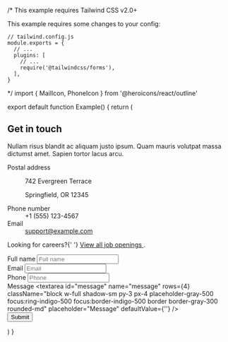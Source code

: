 /*
  This example requires Tailwind CSS v2.0+ 
  
  This example requires some changes to your config:
  
  ```
  // tailwind.config.js
  module.exports = {
    // ...
    plugins: [
      // ...
      require('@tailwindcss/forms'),
    ],
  }
  ```
*/
import { MailIcon, PhoneIcon } from '@heroicons/react/outline'

export default function Example() {
  return (
    <div className="relative bg-white">
      <div className="absolute inset-0">
        <div className="absolute inset-y-0 left-0 w-1/2 bg-gray-50" />
      </div>
      <div className="relative max-w-7xl mx-auto lg:grid lg:grid-cols-5">
        <div className="bg-gray-50 py-16 px-4 sm:px-6 lg:col-span-2 lg:px-8 lg:py-24 xl:pr-12">
          <div className="max-w-lg mx-auto">
            <h2 className="text-2xl font-extrabold tracking-tight text-gray-900 sm:text-3xl">Get in touch</h2>
            <p className="mt-3 text-lg leading-6 text-gray-500">
              Nullam risus blandit ac aliquam justo ipsum. Quam mauris volutpat massa dictumst amet. Sapien tortor lacus
              arcu.
            </p>
            <dl className="mt-8 text-base text-gray-500">
              <div>
                <dt className="sr-only">Postal address</dt>
                <dd>
                  <p>742 Evergreen Terrace</p>
                  <p>Springfield, OR 12345</p>
                </dd>
              </div>
              <div className="mt-6">
                <dt className="sr-only">Phone number</dt>
                <dd className="flex">
                  <PhoneIcon className="flex-shrink-0 h-6 w-6 text-gray-400" aria-hidden="true" />
                  <span className="ml-3">+1 (555) 123-4567</span>
                </dd>
              </div>
              <div className="mt-3">
                <dt className="sr-only">Email</dt>
                <dd className="flex">
                  <MailIcon className="flex-shrink-0 h-6 w-6 text-gray-400" aria-hidden="true" />
                  <span className="ml-3">support@example.com</span>
                </dd>
              </div>
            </dl>
            <p className="mt-6 text-base text-gray-500">
              Looking for careers?{' '}
              <a href="#" className="font-medium text-gray-700 underline">
                View all job openings
              </a>
              .
            </p>
          </div>
        </div>
        <div className="bg-white py-16 px-4 sm:px-6 lg:col-span-3 lg:py-24 lg:px-8 xl:pl-12">
          <div className="max-w-lg mx-auto lg:max-w-none">
            <form action="#" method="POST" className="grid grid-cols-1 gap-y-6">
              <div>
                <label htmlFor="full-name" className="sr-only">
                  Full name
                </label>
                <input
                  type="text"
                  name="full-name"
                  id="full-name"
                  autoComplete="name"
                  className="block w-full shadow-sm py-3 px-4 placeholder-gray-500 focus:ring-indigo-500 focus:border-indigo-500 border-gray-300 rounded-md"
                  placeholder="Full name"
                />
              </div>
              <div>
                <label htmlFor="email" className="sr-only">
                  Email
                </label>
                <input
                  id="email"
                  name="email"
                  type="email"
                  autoComplete="email"
                  className="block w-full shadow-sm py-3 px-4 placeholder-gray-500 focus:ring-indigo-500 focus:border-indigo-500 border-gray-300 rounded-md"
                  placeholder="Email"
                />
              </div>
              <div>
                <label htmlFor="phone" className="sr-only">
                  Phone
                </label>
                <input
                  type="text"
                  name="phone"
                  id="phone"
                  autoComplete="tel"
                  className="block w-full shadow-sm py-3 px-4 placeholder-gray-500 focus:ring-indigo-500 focus:border-indigo-500 border-gray-300 rounded-md"
                  placeholder="Phone"
                />
              </div>
              <div>
                <label htmlFor="message" className="sr-only">
                  Message
                </label>
                <textarea
                  id="message"
                  name="message"
                  rows={4}
                  className="block w-full shadow-sm py-3 px-4 placeholder-gray-500 focus:ring-indigo-500 focus:border-indigo-500 border border-gray-300 rounded-md"
                  placeholder="Message"
                  defaultValue={''}
                />
              </div>
              <div>
                <button
                  type="submit"
                  className="inline-flex justify-center py-3 px-6 border border-transparent shadow-sm text-base font-medium rounded-md text-white bg-indigo-600 hover:bg-indigo-700 focus:outline-none focus:ring-2 focus:ring-offset-2 focus:ring-indigo-500"
                >
                  Submit
                </button>
              </div>
            </form>
          </div>
        </div>
      </div>
    </div>
  )
}
